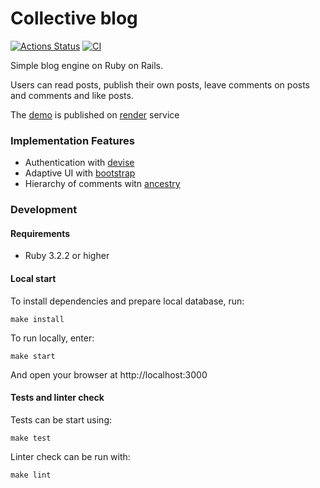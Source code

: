 # Collective blog
[![Actions Status](https://github.com/beherit197777/rails-project-64/actions/workflows/hexlet-check.yml/badge.svg)](https://github.com/beherit197777/rails-project-64/actions)
[![CI](https://github.com/beherit197777/rails-project-64/actions/workflows/ci.yml/badge.svg)](https://github.com/beherit197777/rails-project-64/actions)

Simple blog engine on Ruby on Rails.

Users can read posts, publish their own posts, leave comments on posts and comments and like posts.

The [demo](https://rails-project-64-2ny7.onrender.com) is published on [render](https://render.com/) service

### Implementation Features

* Authentication with [devise](https://github.com/heartcombo/devise)
* Adaptive UI with [bootstrap](https://getbootstrap.com)
* Hierarchy of comments witn [ancestry](https://github.com/stefankroes/ancestry)

### Development

#### Requirements

* Ruby 3.2.2 or higher

#### Local start

To install dependencies and prepare local database, run: 
```shell
make install
```

To run locally, enter:
```shell
make start
```
And open your browser at http://localhost:3000

#### Tests and linter check

Tests can be start using:
```shell
make test 
```

Linter check can be run with:
```shell
make lint 
